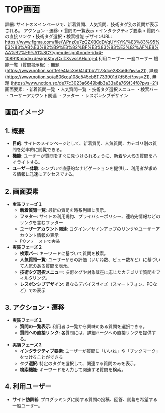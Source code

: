 # TOP画面

詳細: サイトのメインページで、新着質問、人気質問、技術タグ別の質問が表示される。
アクション・遷移: • 質問の一覧表示
• インタラクティブ要素
• 質問への直接リンク
• 技術タグ選択
• 検索機能
デザインURL: https://www.figma.com/file/WPnz0u7zQZXBOdDVqUYKYK/%E3%83%95%E3%83%AB%E3%82%B9%E3%82%BF%E3%83%83%E3%82%AF%E8%AA%B2%E9%A1%8C?type=design&node-id=4-10891&mode=design&t=yCxlDXvvssAHuroj-4
利用ユーザー: 一般ユーザー
機能一覧（質問掲示板）: 無題 (https://www.notion.so/ffe1e41ac3e0414fbb21f73dce283a66?pvs=21), 無題 (https://www.notion.so/a806eca108c545cb811733901d7d56cf?pvs=21), 無題 (https://www.notion.so/de77c3023a6649bdb3a33a6a769f34f8?pvs=21)
画面要素: ・新着質問一覧
・人気質問一覧
・技術タグ選択メニュー
・検索バー
・ユーザーアカウント関連
・フッター
・レスポンシブデザイン

## 画面イメージ

## 1. 概要

- **目的**: サイトのメインページとして、新着質問、人気質問、カテゴリ別の質問を効率的に閲覧できる。
- **機能**: ユーザーが質問をすぐに見つけられるように、新着や人気の質問をハイライトする。
- **ユーザー体験**: シンプルで直感的なナビゲーションを提供し、利用者が求める情報に迅速にアクセスできる。

## 2. 画面要素

- **実装フェーズ１**
  - **新着質問一覧**: 最新の質問を時系列順に表示。
  - **フッター**: サイトの利用規約、プライバシーポリシー、連絡先情報などのリンクを含むフッター
  - **ユーザーアカウント関連**: ログイン／サインアップのリンクやユーザーアカウント情報の表示
  - PCファーストで実装
- **実装フェーズ２**
  - **検索バー**: キーワードに基づいて質問を検索。
  - **人気質問一覧**: ユーザーからの評価（いいね数、ビュー数など）に基づいて人気のある質問を表示。
  - **技術タグ選択メニュー**: 技術タグや対象講座に応じたカテゴリで質問をフィルタリング。
  - **レスポンシブデザイン**: 異なるデバイスサイズ（スマートフォン、PCなど）での表示

## 3. アクション・遷移

- **実装フェーズ１**
  - **質問の一覧表示**: 利用者は一覧から興味のある質問を選択できる。
  - **質問への直接リンク**: 各質問には、詳細ページへの直接リンクを提供する。
- **実装フェーズ２**
  - **インタラクティブ要素**: ユーザーが質問に「いいね」や「ブックマーク」をつけることができる
  - タグ**選択**: 特定のタグを選択して、関連する質問のみを表示。
  - **検索機能**: キーワードを入力して関連する質問を検索。

## 4. 利用ユーザー

- **サイト訪問者**: プログラミングに関する質問の投稿、回答、閲覧を希望する一般ユーザー。
